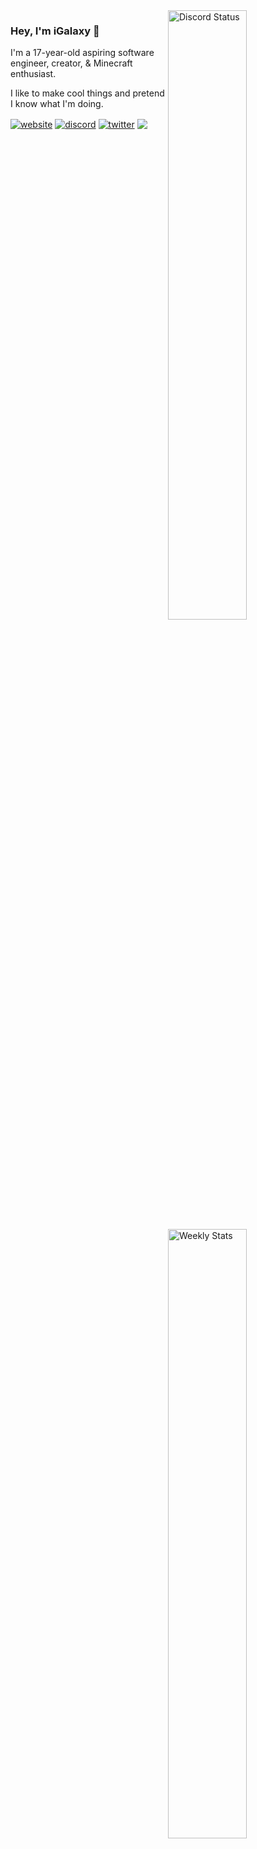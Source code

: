 <a href="https://discord.com/users/182292736790102017" target="_blank">
    <img width="50%" align="right" alt="Discord Status" src="https://lanyard.cnrad.dev/api/182292736790102017?bg=161B22&borderRadius=5px%205px%200%200">
</a>
<a href="https://wakatime.com/@iGalaxy" target="_blank">
    <img width="50%" align="right" alt="Weekly Stats" src="https://github-readme-stats.vercel.app/api/wakatime?username=iGalaxy&border_radius=0%200%205px%205px&theme=dark&bg_color=161B22&border_color=161B22&icon_color=58a6ff&show_icons=true&disable_animations=true&custom_title=Weekly%20Stats">
</a>

### Hey, I'm iGalaxy 👋
I'm a 17-year-old aspiring software engineer, creator, & Minecraft enthusiast.

I like to make cool things and pretend I know what I'm doing.

<a href="https://igalaxy.dev" target="_blank"><img alt="website" align="center" src="https://img.shields.io/badge/-Website-0D1117?style=flat-square&logo=firefoxbrowser&logoColor=white"></a>
<a href="https://link.igalaxy.dev/discord" target="_blank"><img alt="discord" align="center" src="https://img.shields.io/badge/-Discord-0D1117?style=flat-square&logo=discord&logoColor=white"></a>
<a href="https://twitter.com/_iGalaxyYT" target="_blank"><img alt="twitter" align="center" src="https://img.shields.io/badge/-Twitter-0D1117?style=flat-square&logo=twitter&logoColor=white"></a>
<a href="https://hits.link" target="_blank">
<img align="center" src="https://hits-app.vercel.app/hits?url=https%3A%2F%2Fgithub.com%2FiGalaxyYT&bgLeft=161B22&bgRight=161B22" />
</a>
<!-- <a href="mailto://contact@igalaxy.dev"><img alt="email" align="center" src="https://img.shields.io/badge/-Email-0D1117?style=flat-square&logo=gmail&logoColor=white"></a> -->

<!-- **Frontend** \
<a href="#"><img alt="react" align="center" src="https://img.shields.io/badge/-React%20+%20Next.js-61DAFB?style=flat-square&logo=react&logoColor=black"></a>
<a href="#"><img alt="vercel" align="center" src="https://img.shields.io/badge/-Vercel-000000?style=flat-square&logo=vercel&logoColor=white"></a> \
<a href="#"><img alt="vue" align="center" src="https://img.shields.io/badge/-Vue.js-42B983?style=flat-square&logo=vue.js&logoColor=white"></a>

**Backend** \
<a href="#"><img alt="supabase" align="center" src="https://img.shields.io/badge/-Supabase-3ECE8E?style=flat-square&logo=supabase&logoColor=white"></a>
<a href="#"><img alt="postgresql" align="center" src="https://img.shields.io/badge/-PostgreSQL-336791?style=flat-square&logo=postgresql&logoColor=white"></a> \
<a href="#"><img alt="express" align="center" src="https://img.shields.io/badge/-Express-ffffff?style=flat-square&logo=express&logoColor=black"></a>
<a href="#"><img alt="mongodb" align="center" src="https://img.shields.io/badge/-MongoDB-13AA52?style=flat-square&logo=mongodb&logoColor=white"></a>

**Other Tech** \
<a href="#"><img alt="typescript" align="center" src="https://img.shields.io/badge/-TypeScript-007ACC?style=flat-square&logo=typescript&logoColor=white"></a>
<a href="#"><img alt="javascript" align="center" src="https://img.shields.io/badge/-JavaScript-edb200?style=flat-square&logo=javascript&logoColor=white"></a> \
<a href="#"><img alt="java" align="center" src="https://img.shields.io/badge/-Java-EC2025?style=flat-square&logo=java&logoColor=white"></a>
<a href="#"><img alt="node.js" align="center" src="https://img.shields.io/badge/-Node.js-026e00?style=flat-square&logo=node.js&logoColor=white"></a>
<a href="#"><img alt="deno" align="center" src="https://img.shields.io/badge/-Deno-000000?style=flat-square&logo=deno&logoColor=white"></a> -->
